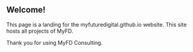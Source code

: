 ## Welcome!

This page is a landing for the myfuturedigital.github.io website. This site hosts all projects of MyFD. 

Thank you for using MyFD Consulting.
